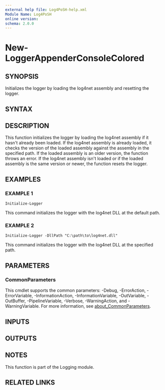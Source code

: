 ```yaml
---
external help file: Log4PoSH-help.xml
Module Name: Log4PoSH
online version:
schema: 2.0.0
---
```


# New-LoggerAppenderConsoleColored

## SYNOPSIS
Initializes the logger by loading the log4net assembly and resetting the logger.

## SYNTAX

## DESCRIPTION
This function initializes the logger by loading the log4net assembly if it hasn't already been loaded.
If the log4net assembly is already loaded, it checks the version of the loaded assembly against the assembly in the specified path.
If the loaded assembly is an older version, the function throws an error.
If the log4net assembly isn't loaded or if the loaded assembly is the same version or newer, the function resets the logger.

## EXAMPLES

### EXAMPLE 1
```
Initialize-Logger
```

This command initializes the logger with the log4net DLL at the default path.

### EXAMPLE 2
```
Initialize-Logger -DllPath "C:\path\to\log4net.dll"
```

This command initializes the logger with the log4net DLL at the specified path.

## PARAMETERS

### CommonParameters
This cmdlet supports the common parameters: -Debug, -ErrorAction, -ErrorVariable, -InformationAction, -InformationVariable, -OutVariable, -OutBuffer, -PipelineVariable, -Verbose, -WarningAction, and -WarningVariable. For more information, see [about_CommonParameters](http://go.microsoft.com/fwlink/?LinkID=113216).

## INPUTS

## OUTPUTS

## NOTES
This function is part of the Logging module.

## RELATED LINKS
